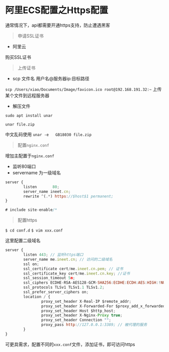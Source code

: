# 阿里ECS配置之Https配置

通常情况下，api都需要开通https支持，防止遭遇黑客

>  申请SSL证书

* 阿里云

购买SSL证书

>   上传证书

* scp 文件名 用户名@服务器ip:目标路径

`scp /Users/xiao/Documents/Image/favicon.ico root@192.168.191.32:~` 上传某个文件到远程服务器


* 解压文件

`sudo apt install unar`

`unar file.zip`

中文乱码使用
`unar -e   GB18030 file.zip`

>  配置`nginx.conf`

增加主配置于`nginx.conf` 
* 监听80端口
* servername 为一级域名

```js
server {
        listen       80;
        server_name ineet.cn;
        rewrite ^(.*) https://$host$1 permanent;
}

# include site-enable/*
```

>  配置https

`$ cd conf.d`
`$ vim xxx.conf`


这里配置二级域名

```js
server {
        listen 443; // 监听https端口
        server_name me.ineet.cn; // 访问的二级域名
        ssl on;
        ssl_certificate cert/me.ineet.cn.pem; // 证书
        ssl_certificate_key cert/me.ineet.cn.key; //证书
        ssl_session_timeout 5m;
        ssl_ciphers ECDHE-RSA-AES128-GCM-SHA256:ECDHE:ECDH:AES:HIGH:!NULL:!aNULL:!MD5:!ADH:!RC4; // 通过服务商获得的解密密钥
        ssl_protocols TLSv1 TLSv1.1 TLSv1.2;
        ssl_prefer_server_ciphers on;
        location / {
                proxy_set_header X-Real-IP $remote_addr;
                proxy_set_header X-Forwarded-For $proxy_add_x_forwarded_for;
                proxy_set_header Host $http_host;
                proxy_set_header X-Nginx-Proxy true;
                proxy_set_header Connection "";
                proxy_pass http://127.0.0.1:3389; // 被代理的服务
        }
}
```

可更具需求，配置不同的`xxx.conf`文件，添加证书，即可访问https 